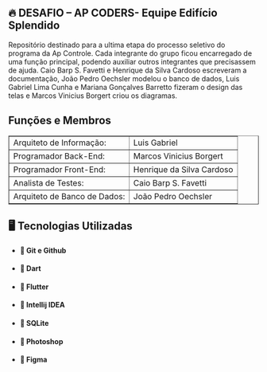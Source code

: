 <h2>🔥 DESAFIO – AP CODERS- Equipe Edifício Splendido</h2>
<p>Repositório destinado para a ultima etapa do processo seletivo do programa da Ap Controle. Cada integrante do grupo ficou encarregado de uma função principal, podendo auxiliar outros integrantes que precisassem de ajuda. Caio Barp S. Favetti e Henrique da Silva Cardoso escreveram a documentação, João Pedro Oechsler modelou o banco de dados, Luis Gabriel Lima Cunha e Mariana Gonçalves Barretto fizeram o design das telas e Marcos Vinicius Borgert criou os diagramas.
</p>
<h2>Funções e Membros</h2>

<table border="1">
    <tr>
        <td>Arquiteto de Informação: </td>
        <td>Luis Gabriel</td>
    </tr>
    <tr>
        <td>Programador Back-End: </td>
        <td> Marcos Vinicius Borgert</td>
    </tr>
    <tr>
      <td>Programador Front-End: </td>
      <td>Henrique da Silva Cardoso</td>
  </tr>
    <tr>
      <td>Analista de Testes: </td>
      <td>Caio Barp S. Favetti</td>
  </tr>
  <tr>
      <td>Arquiteto de Banco de Dados: </td>
      <td>João Pedro Oechsler</td>
  </tr>
</table>

<h2>🖥️ Tecnologias Utilizadas</h2>


+ <h4>📌 Git e Github
+ <h4>📌 Dart
+ <h4>📌 Flutter
+ <h4>📌 Intellij IDEA
+ <h4>📌 SQLite
+ <h4>📌 Photoshop
+ <h4>📌 Figma
